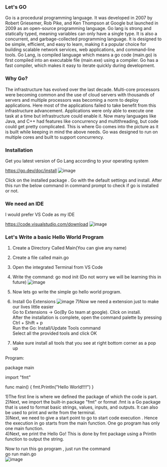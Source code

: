 ### Let's GO
Go is a procedural programming language. It was developed in 2007 by Robert Griesemer, Rob Pike, and Ken Thompson at Google but launched in 2009 as an open-source programming language.
Go lang is strong and statically typed, meaning variables can only have a single type. It is also a concurrent, and garbage-collected programming language.
It is designed to be simple, efficient, and easy to learn, making it a popular choice for building scalable network services, web applications, and command-line tools.
Go Lang, is compiled language which means a go code (main.go) is first compiled into an executable file (main.exe) using a compiler. Go has a fast compiler, which makes it easy to iterate quickly during development.


### Why Go?
The infrastructure has evolved over the last decade. Multi-core processors were becoming common and the use of cloud servers with thousands of servers and multiple processors was becoming a norm to deploy applications.
Here most of the applications failed to take benefit from this infrastructure advancement. Applications were only able to execute one task at a time but infrastructure could enable it.
Now many languages like Java, and C++ had features like concurrency and multithreading, but code could get pretty complicated. This is where Go comes into the picture as it is built while keeping in mind the above needs.
Go was designed to run on multiple cores and built to support concurrency.


### Installation 
Get you latest version of Go Lang according to your operating system

https://go.dev/doc/install
![image](https://github.com/VijayVPatil/GoLangWithVijay/assets/76161912/0baaa4d6-ff50-4551-8e93-4eac2f051234)


Click on the installed package . Go with the default settings and install.
After this run the below command in command prompt to check if go is installed or not.

### We need an IDE

I would prefer VS Code as my IDE

https://code.visualstudio.com/download
![image](https://github.com/VijayVPatil/GoLangWithVijay/assets/76161912/9ebfff2c-a89b-4cf7-b5bb-338a16691454)


### Let's Write a basic Hello World Program
1) Create a Directory Called Main(You can give any name)
2) Create a file called main.go
3) Open the integrated Terminal from VS Code
4) Write the command:  go mod init  (Do not worry we will be learning this in future)
 ![image](https://github.com/VijayVPatil/GoLangWithVijay/assets/76161912/7c32415d-fc1a-4155-addf-d97fc5014e03)

5) Now lets go write the simple go hello world program.
6) Install Go Extensions
![image](https://github.com/VijayVPatil/GoLangWithVijay/assets/76161912/bb352bae-7042-4dcf-871d-8168309dcedd)
7)Now we need a extension just to make our lives little easier   
Go to Extensions -> Go(By Go team at google). Click on install.    
After the installation is complete, open the command palette by pressing Ctrl + Shift + p     
Run the Go: Install/Update Tools command          
Select all the provided tools and click OK     


8) Make sure install all tools that you see at right bottom corner as a pop up

Program:

package main

import "fmt"

func main() {
	fmt.Println("Hello World!!!!")
}

1)The first line is where we defined the package of which the code is part.      
2)Next, we import the built-in package "fmt" or format .fmt is a Go package that is used to format basic strings, values, inputs, and outputs. It can also be used to print and write from the terminal.     
3)Next, we need to give a start point to go to start code execution . Hence the execution in go starts from the main function. One go program has only one main function.      
4)Next, we print the Hello Go! This is done by fmt package using a Println function to output the string.     

Now to run this go program , just run the command    
go run main.go     
![image](https://github.com/VijayVPatil/GoLangWithVijay/assets/76161912/482727f3-2cd3-4cf5-8d9a-a447e08f4d2e)


